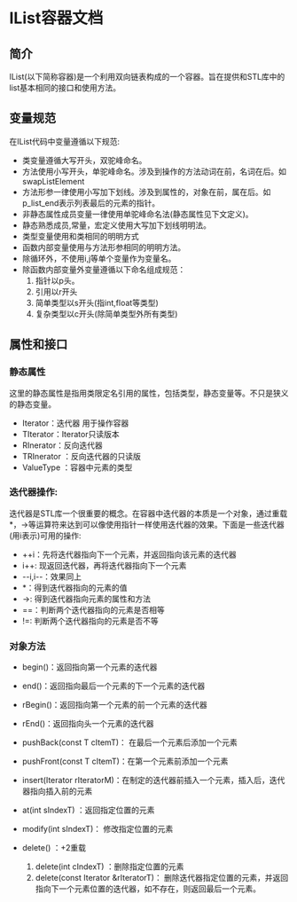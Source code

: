 # IList容器文档

## 简介

IList(以下简称容器)是一个利用双向链表构成的一个容器。旨在提供和STL库中的list基本相同的接口和使用方法。

## 变量规范

在IList代码中变量遵循以下规范:

* 类变量遵循大写开头，双驼峰命名。
* 方法使用小写开头，单驼峰命名。涉及到操作的方法动词在前，名词在后。如swapListElement
* 方法形参一律使用小写加下划线。涉及到属性的，对象在前，属在后。如p_list_end表示列表最后的元素的指针。
* 非静态属性成员变量一律使用单驼峰命名法(静态属性见下文定义)。
* 静态熟悉成员,常量，宏定义使用大写加下划线明明法。
* 类型变量使用和类相同的明明方式
* 函数内部变量使用与方法形参相同的明明方法。
* 除循环外，不使用i,j等单个变量作为变量名。
* 除函数内部变量外变量遵循以下命名组成规范：
  1. 指针以p头。
  2. 引用以r开头
  3. 简单类型以s开头(指int,float等类型)
  4. 复杂类型以c开头(除简单类型外所有类型)

## 属性和接口

### 静态属性

这里的静态属性是指用类限定名引用的属性，包括类型，静态变量等。不只是狭义的静态变量。

* Iterator：迭代器 用于操作容器
* TIterator：Iterator只读版本
* RInerator：反向迭代器
* TRInerator ：反向迭代器的只读版
* ValueType ：容器中元素的类型

### 迭代器操作:

迭代器是STL库一个很重要的概念。在容器中迭代器的本质是一个对象，通过重载*，->等运算符来达到可以像使用指针一样使用迭代器的效果。下面是一些迭代器(用i表示)可用的操作:

* ++i：先将迭代器指向下一个元素，并返回指向该元素的迭代器
* i++:   现返回迭代器，再将迭代器指向下一个元素
* --i,i--：效果同上
* *：得到迭代器指向的元素的值
* ->: 得到迭代器指向元素的属性和方法
* ==：判断两个迭代器指向的元素是否相等
* !=: 判断两个迭代器指向的元素是否不等

### 对象方法

* begin()：返回指向第一个元素的迭代器

* end()：返回指向最后一个元素的下一个元素的迭代器

* rBegin()：返回指向第一个元素的前一个元素的迭代器

* rEnd()：返回指向头一个元素的迭代器

* pushBack(const T cItemT)： 在最后一个元素后添加一个元素

* pushFront(const T cItemT)：在第一个元素前添加一个元素

* insert(Iterator rIteratorM)：在制定的迭代器前插入一个元素，插入后，迭代器指向插入前的元素

* at(int sIndexT) ：返回指定位置的元素

* modify(int sIndexT)： 修改指定位置的元素

* delete() ：+2重载

  1. delete(int cIndexT) ：删除指定位置的元素
  2. delete(const Iterator &rIteratorT)： 删除迭代器指定位置的元素，并返回指向下一个元素位置的迭代器，如不存在，则返回最后一个元素。

  ​

  ​
